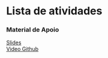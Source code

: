 # Lista de atividades


### Material de Apoio  
[Slides](https://docs.google.com/presentation/d/1rbwuekduJZTNR3DxE4xZ0gyHwBOHmrkAjdqGz09-kPo/edit?usp=sharing)  
[Video Github](https://www.youtube.com/watch?v=zg8JcK1dgMI)   
